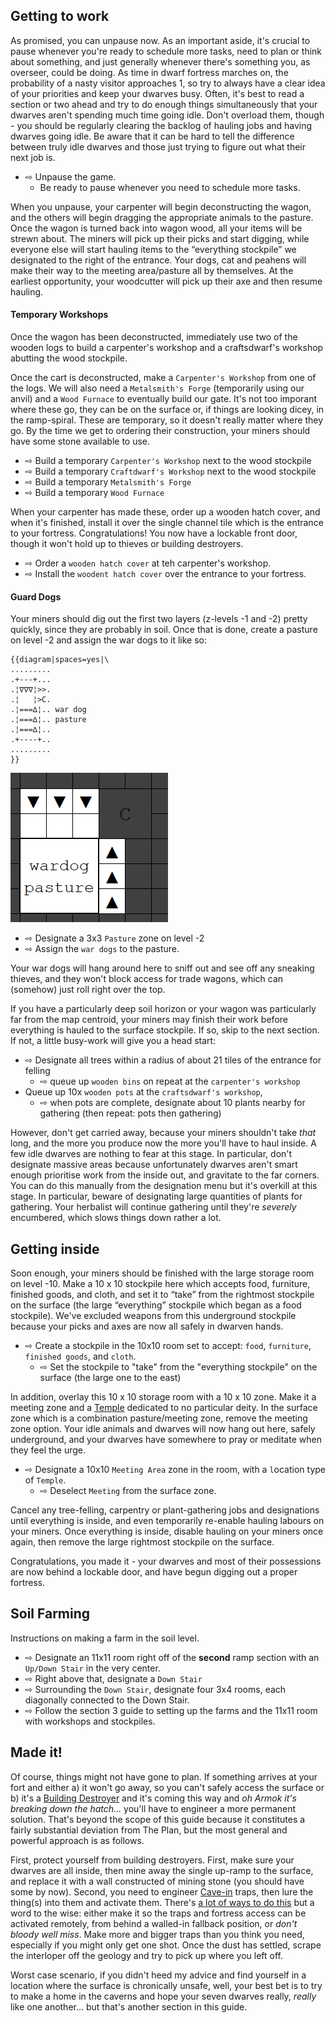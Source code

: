 Getting to work
---------------

As promised, you can unpause now. As an important aside, it's crucial to
pause whenever you're ready to schedule more tasks, need to plan or
think about something, and just generally whenever there's something
you, as overseer, could be doing. As time in dwarf fortress marches on,
the probability of a nasty visitor approaches 1, so try to always have a
clear idea of your priorities and keep your dwarves busy. Often, it's
best to read a section or two ahead and try to do enough things
simultaneously that your dwarves aren't spending much time going idle.
Don't overload them, though - you should be regularly clearing the
backlog of hauling jobs and having dwarves going idle. Be aware that it
can be hard to tell the difference between truly idle dwarves and those
just trying to figure out what their next job is.

- ⇨ Unpause the game.
    - Be ready to pause whenever you need to schedule more tasks.

When you unpause, your carpenter will begin deconstructing the wagon,
and the others will begin dragging the appropriate animals to the
pasture. Once the wagon is turned back into wagon wood, all your items
will be strewn about. The miners will pick up their picks and start
digging, while everyone else will start hauling items to the “everything
stockpile” we designated to the right of the entrance. Your dogs, cat
and peahens will make their way to the meeting area/pasture all by
themselves. At the earliest opportunity, your woodcutter will pick up
their axe and then resume hauling.

#### Temporary Workshops

Once the wagon has been deconstructed, immediately use two of the wooden
logs to build a carpenter's workshop and a craftsdwarf's workshop
abutting the wood stockpile. 

Once the cart is deconstructed, make a `Carpenter's Workshop` from one
of the logs. We will also need a `Metalsmith's Forge` (temporarily using our 
anvil) and a `Wood Furnace` to eventually build our gate. It's not too imporant 
where these go, they can be on the surface or, if things are looking dicey, in 
the ramp-spiral. These are temporary, so it doesn't really matter where they go. 
By the time we get to ordering their construction, your miners should have some 
stone available to use.

- ⇨ Build a temporary `Carpenter's Workshop` next to the wood stockpile
- ⇨ Build a temporary `Craftdwarf's Workshop` next to the wood stockpile
- ⇨ Build a temporary `Metalsmith's Forge`
- ⇨ Build a temporary `Wood Furnace`

When your carpenter has made these, order
up a wooden hatch cover, and when it's finished, install it over the
single channel tile which is the entrance to your fortress.
Congratulations! You now have a lockable front door, though it won't
hold up to thieves or building destroyers.

- ⇨ Order a `wooden hatch cover` at teh carpenter's workshop.
- ⇨ Install the `woodent hatch cover` over the entrance to your fortress.

#### Guard Dogs

Your miners should dig out the first two layers (z-levels -1 and -2)
pretty quickly, since they are probably in soil. Once that is done,
create a pasture on level -2 and assign the war dogs to it like so:

```
{{diagram|spaces=yes|\
.........
.+---+...
.¦∇∇∇¦>>.
.¦   ¦>C.
.¦===∆¦.. war dog
.¦===∆¦.. pasture
.¦===∆¦..
.+----+..
.........
}}
```
![](images/10_wardog_pasture.png "10_wardog_pasture.png")

- ⇨ Designate a 3x3 `Pasture` zone on level -2
- ⇨ Assign the `war dogs` to the pasture.

Your war dogs will hang around here to sniff out and see off any
sneaking thieves, and they won't block access for trade wagons, which
can (somehow) just roll right over the top.

If you have a particularly deep soil horizon or your wagon was
particularly far from the map centroid, your miners may finish their
work before everything is hauled to the surface stockpile. If so, skip
to the next section. If not, a little busy-work will give you a head
start:

- ⇨ Designate all trees within a radius of about 21 tiles of the
    entrance for felling
    - ⇨ queue up `wooden bins` on repeat at the `carpenter's workshop`
-   Queue up 10x `wooden pots` at the `craftsdwarf's workshop`, 
    - ⇨ when pots are complete, designate about 10 plants nearby for gathering (then
    repeat: pots then gathering)

However, don't get carried away, because your miners shouldn't take
*that* long, and the more you produce now the more you'll have to haul
inside. A few idle dwarves are nothing to fear at this stage. In
particular, don't designate massive areas because unfortunately dwarves
aren't smart enough prioritise work from the inside out, and gravitate
to the far corners. You can do this manually from the designation menu
but it's overkill at this stage. In particular, beware of designating
large quantities of plants for gathering. Your herbalist will continue
gathering until they're *severely* encumbered, which slows things down
rather a lot.

Getting inside
--------------

Soon enough, your miners should be finished with the large storage room
on level -10. Make a 10 x 10 stockpile here which accepts food,
furniture, finished goods, and cloth, and set it to “take” from the
rightmost stockpile on the surface (the large “everything” stockpile
which began as a food stockpile). We've excluded weapons from this
underground stockpile because your picks and axes are now all safely in
dwarven hands.

- ⇨ Create a stockpile in the 10x10 room set to accept: `food`, `furniture`,
`finished goods`, and `cloth`.
    - ⇨ Set the stockpile to "take" from the "everything stockpile" on the
    surface (the large one to the east)

In addition, overlay this 10 x 10 storage room with a 10 x 10 zone. Make
it a meeting zone and a [Temple](http://dwarffortresswiki.org/Temple "wikilink") dedicated to no
particular deity. In the surface zone which is a combination
pasture/meeting zone, remove the meeting zone option. Your idle animals
and dwarves will now hang out here, safely underground, and your dwarves
have somewhere to pray or meditate when they feel the urge.

- ⇨ Designate a 10x10 `Meeting Area` zone in the room, with a `l`ocation type of `Temple`.
    - ⇨  Deselect `Meeting` from the surface zone.

Cancel any tree-felling, carpentry or plant-gathering jobs and
designations until everything is inside, and even temporarily re-enable
hauling labours on your miners. Once everything is inside, disable
hauling on your miners once again, then remove the large rightmost
stockpile on the surface.

Congratulations, you made it - your dwarves and most of their
possessions are now behind a lockable door, and have begun digging out a
proper fortress.

Soil Farming
------------

Instructions on making a farm in the soil level.

- ⇨  Designate an 11x11 room right off of the **second** ramp section with an `Up/Down Stair` in the very center.
- ⇨ Right above that, designate a `Down Stair`
- ⇨ Surrounding the `Down Stair`, designate four 3x4 rooms, each diagonally connected to the Down Stair.
- ⇨ Follow the section 3 guide to setting up the farms and the 11x11 room with workshops and stockpiles. 

Made it!
--------

Of course, things might not have gone to plan. If something arrives at
your fort and either a) it won't go away, so you can't safely access the
surface or b) it's a [Building Destroyer](http://dwarffortresswiki.org/index.php/Building_Destroyer "wikilink")
and it's coming this way and *oh Armok it's breaking down the hatch…*
you'll have to engineer a more permanent solution. That's beyond the
scope of this guide because it constitutes a fairly substantial
deviation from The Plan, but the most general and powerful approach is
as follows.

First, protect yourself from building destroyers. First, make sure your
dwarves are all inside, then mine away the single up-ramp to the
surface, and replace it with a wall constructed of mining stone (you
should have some by now). Second, you need to engineer
[Cave-in](http://dwarffortresswiki.org/index.php/Cave-in "wikilink") traps, then lure the thing(s) into them
and activate them. There's [a lot of ways to do this](http://dwarffortresswiki.org/index.php/Trap_design#cave-in_trap "wikilink") but a word to the wise:
either make it so the traps and fortress access can be activated
remotely, from behind a walled-in fallback position, or *don't bloody
well miss*. Make more and bigger traps than you think you need,
especially if you might only get one shot. Once the dust has settled,
scrape the interloper off the geology and try to pick up where you left
off.

Worst case scenario, if you didn't heed my advice and find yourself in a
location where the surface is chronically unsafe, well, your best bet is
to try to make a home in the caverns and hope your seven dwarves really,
*really* like one another… but that's another section in this guide.
